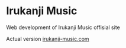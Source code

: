 # Irukanji Music

Web development of Irukanji Music offisial site

Actual version [irukanji-music.com](http://irukanji-music.com)
